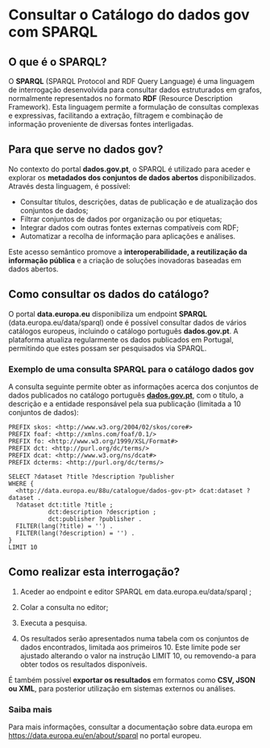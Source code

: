 # Consultar o Catálogo do dados gov com SPARQL


## O que é o SPARQL?

O **SPARQL** (SPARQL Protocol and RDF Query Language) é uma linguagem de interrogação desenvolvida para consultar dados estruturados em grafos, normalmente representados no formato **RDF** (Resource Description Framework).
Esta linguagem permite a formulação de consultas complexas e expressivas, facilitando a extração, filtragem e combinação de informação proveniente de diversas fontes interligadas.


## Para que serve no dados gov? 

No contexto do portal **dados.gov.pt**, o SPARQL é utilizado para aceder e explorar os **metadados dos conjuntos de dados abertos** disponibilizados.
Através desta linguagem, é possível:
- Consultar títulos, descrições, datas de publicação e de atualização dos conjuntos de dados;
- Filtrar conjuntos de dados por organização ou por etiquetas;
- Integrar dados com outras fontes externas compatíveis com RDF;
- Automatizar a recolha de informação para aplicações e análises.

Este acesso semântico promove a **interoperabilidade, a reutilização da informação pública** e a criação de soluções inovadoras baseadas em dados abertos. 


## Como consultar os dados do catálogo?

O portal **data.europa.eu** disponibiliza um endpoint **SPARQL** (data.europa.eu/data/sparql) onde é possível consultar dados de vários catálogos europeus, incluindo o catálogo português **dados.gov.pt**. 
A plataforma atualiza regularmente os dados publicados em Portugal, permitindo que estes possam ser pesquisados via SPARQL. 


### Exemplo de uma consulta SPARQL para o catálogo dados gov

A consulta seguinte permite obter as informações acerca dos conjuntos de dados publicados no catálogo português [**dados.gov.pt**](https://dados.gov.pt/), com o título, a descrição e a entidade responsável pela sua publicação (limitada a 10 conjuntos de dados): 


```sparql
PREFIX skos: <http://www.w3.org/2004/02/skos/core#>
PREFIX foaf: <http://xmlns.com/foaf/0.1/>
PREFIX fo: <http://www.w3.org/1999/XSL/Format#>
PREFIX dct: <http://purl.org/dc/terms/>
PREFIX dcat: <http://www.w3.org/ns/dcat#>
PREFIX dcterms: <http://purl.org/dc/terms/>

SELECT ?dataset ?title ?description ?publisher
WHERE {
  <http://data.europa.eu/88u/catalogue/dados-gov-pt> dcat:dataset ?dataset .
  ?dataset dct:title ?title ;
           dct:description ?description ;
           dct:publisher ?publisher .
  FILTER(lang(?title) = '') .
  FILTER(lang(?description) = '') .
}
LIMIT 10
```


## Como realizar esta interrogação? 

1. Aceder ao endpoint e editor SPARQL em data.europa.eu/data/sparql ; 

2. Colar a consulta no editor; 

3. Executa a pesquisa.

4. Os resultados serão apresentados numa tabela com os conjuntos de dados encontrados, limitada aos primeiros 10. Este limite pode ser ajustado alterando o valor na instrução LIMIT 10, ou removendo-a para obter todos os resultados disponíveis. 

É também possível **exportar os resultados** em formatos como **CSV, JSON ou XML**, para posterior utilização em sistemas externos ou análises. 


### Saiba mais

Para mais informações, consultar a documentação sobre data.europa em https://data.europa.eu/en/about/sparql no portal europeu.